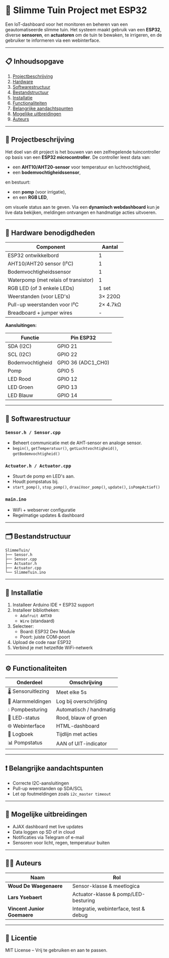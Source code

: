 # 🌱 Slimme Tuin Project met ESP32

Een IoT-dashboard voor het monitoren en beheren van een geautomatiseerde slimme tuin. Het systeem maakt gebruik van een **ESP32**, diverse **sensoren**, en **actuatoren** om de tuin te bewaken, te irrigeren, en de gebruiker te informeren via een webinterface.

---

## 📋 Inhoudsopgave

1. [Projectbeschrijving](#projectbeschrijving)  
2. [Hardware](#hardware-benodigdheden)  
3. [Softwarestructuur](#softwarestructuur)  
4. [Bestandstructuur](#bestandstructuur)  
5. [Installatie](#installatie)  
6. [Functionaliteiten](#functionaliteiten)  
7. [Belangrijke aandachtspunten](#belangrijke-aandachtspunten)  
8. [Mogelijke uitbreidingen](#mogelijke-uitbreidingen)  
9. [Auteurs](#auteurs)

---

## 📌 Projectbeschrijving

Het doel van dit project is het bouwen van een zelfregelende tuincontroller op basis van een **ESP32 microcontroller**. De controller leest data van:

- een **AHT10/AHT20-sensor** voor temperatuur en luchtvochtigheid,
- een **bodemvochtigheidssensor**,  

en bestuurt:

- een **pomp** (voor irrigatie),  
- en een **RGB LED**,  

om visuele status aan te geven. Via een **dynamisch webdashboard** kun je live data bekijken, meldingen ontvangen en handmatige acties uitvoeren.

---

## 🔧 Hardware benodigdheden

| Component                     | Aantal |
|------------------------------|--------|
| ESP32 ontwikkelbord          | 1      |
| AHT10/AHT20 sensor (I²C)     | 1      |
| Bodemvochtigheidssensor      | 1      |
| Waterpomp (met relais of transistor) | 1 |
| RGB LED (of 3 enkele LEDs)   | 1 set  |
| Weerstanden (voor LED's)     | 3× 220Ω|
| Pull-up weerstanden voor I²C | 2× 4.7kΩ|
| Breadboard + jumper wires    | -      |

**Aansluitingen:**

| Functie          | Pin ESP32  |
|------------------|------------|
| SDA (I2C)        | GPIO 21    |
| SCL (I2C)        | GPIO 22    |
| Bodemvochtigheid | GPIO 36 (ADC1_CH0) |
| Pomp             | GPIO 5     |
| LED Rood         | GPIO 12    |
| LED Groen        | GPIO 13    |
| LED Blauw        | GPIO 14    |

---

## 🧠 Softwarestructuur

### `Sensor.h / Sensor.cpp`

- Beheert communicatie met de AHT-sensor en analoge sensor.
- `begin()`, `getTemperatuur()`, `getLuchtvochtigheid()`, `getBodemvochtigheid()`

### `Actuator.h / Actuator.cpp`

- Stuurt de pomp en LED's aan.
- Houdt pompstatus bij.
- `start_pomp()`, `stop_pomp()`, `draaiVoor_pomp()`, `update()`, `isPompActief()`

### `main.ino`

- WiFi + webserver configuratie
- Regelmatige updates & dashboard

---

## 🗂 Bestandstructuur

```
SlimmeTuin/
├── Sensor.h
├── Sensor.cpp
├── Actuator.h
├── Actuator.cpp
└── SlimmeTuin.ino
```

---

## 🚀 Installatie

1. Installeer Arduino IDE + ESP32 support
2. Installeer bibliotheken:
   - `Adafruit AHTX0`
   - `Wire` (standaard)
3. Selecteer:
   - Board: ESP32 Dev Module
   - Poort: juiste COM-poort
4. Upload de code naar ESP32
5. Verbind je met hetzelfde WiFi-netwerk

---

## ⚙️ Functionaliteiten

| Onderdeel       | Omschrijving |
|-----------------|--------------|
| 🌡 Sensoruitlezing | Meet elke 5s |
| 🚨 Alarmmeldingen | Log bij overschrijding |
| 💧 Pompbesturing  | Automatisch / handmatig |
| 🔵 LED-status     | Rood, blauw of groen |
| 🌐 Webinterface   | HTML-dashboard |
| 🧾 Logboek        | Tijdlijn met acties |
| 📊 Pompstatus     | AAN of UIT-indicator |

---

## ❗ Belangrijke aandachtspunten

- Correcte I2C-aansluitingen
- Pull-up weerstanden op SDA/SCL
- Let op foutmeldingen zoals `i2c_master timeout`

---

## 🌟 Mogelijke uitbreidingen

- AJAX dashboard met live updates
- Data loggen op SD of in cloud
- Notificaties via Telegram of e-mail
- Sensoren voor licht, regen, temperatuur buiten

---

## 👨‍💻 Auteurs

| Naam                   | Rol                       |
|------------------------|---------------------------|
| **Woud De Waegenaere** | Sensor-klasse & meetlogica |
| **Lars Ysebaert**      | Actuator-klasse & pomp/LED-besturing |
| **Vincent Junior Goemaere**                | Integratie, webinterface, test & debug |

---

## 📝 Licentie

MIT License – Vrij te gebruiken en aan te passen.